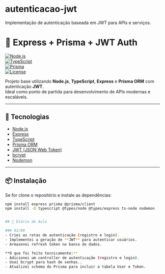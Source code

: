 # autenticacao-jwt
Implementação de autenticação baseada em JWT para APIs e serviços.

# 🔐 Express + Prisma + JWT Auth  

[![Node.js](https://img.shields.io/badge/Node.js-18.x-green?logo=node.js)](https://nodejs.org/)  
[![TypeScript](https://img.shields.io/badge/TypeScript-5.x-blue?logo=typescript)](https://www.typescriptlang.org/)  
[![Prisma](https://img.shields.io/badge/Prisma-ORM-black?logo=prisma)](https://www.prisma.io/)  
[![License](https://img.shields.io/badge/license-MIT-lightgrey)](./LICENSE)  


Projeto base utilizando **Node.js**, **TypeScript**, **Express** e **Prisma ORM** com autenticação **JWT**.  
Ideal como ponto de partida para desenvolvimento de APIs modernas e escaláveis. 

---

## 🚀 Tecnologias  

- [Node.js](https://nodejs.org/)  
- [Express](https://expressjs.com/)  
- [TypeScript](https://www.typescriptlang.org/)  
- [Prisma ORM](https://www.prisma.io/)  
- [JWT (JSON Web Token)](https://jwt.io/)  
- [bcrypt](https://www.npmjs.com/package/bcrypt)  
- [Nodemon](https://nodemon.io/)  
---

## 📦 Instalação  

Se for clone o repositório e instale as dependências:  

```bash
npm install express prisma @prisma/client
npm install -D typescript @types/node @types/express ts-node nodemon


## 📔 Diário de Aula  

### 01/09  
- Criei as rotas de autenticação (registro e login).  
- Implementei a geração de **JWT** para autenticar usuários.  
- Armazenei refresh token no banco de dados.

**O que foi feito tecnicamente:**  
- Adicionei um controller de autenticação (registro e login).
- Usei bcrypt para hash de senhas..  
- Atualizei schema do Prisma para incluir a tabela User e Token.


